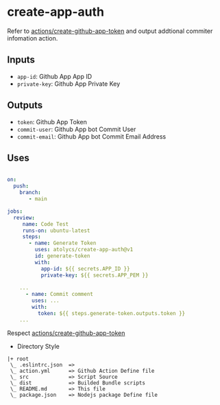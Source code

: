 # create-app-auth

Refer to [actions/create-github-app-token](https://github.com/actions/create-github-app-token) and output addtional commiter infomation action.

## Inputs
* `app-id`: Github App App ID
* `private-key`: Github App Private Key

## Outputs
* `token`: Github App Token
* `commit-user`: Github App bot Commit User
* `commit-email`: Github App bot Commit Email Address

## Uses
```yaml

on:
  push:
    branch:
       - main

jobs:
  review:
     name: Code Test
     runs-on: ubuntu-latest
     steps:
       - name: Generate Token
         uses: atolycs/create-app-auth@v1
         id: generate-token
         with:
           app-id: ${{ secrets.APP_ID }}
           private-key: ${{ secrets.APP_PEM }}
    
    ...
      - name: Commit comment
        uses: ...
        with:
          token: ${{ steps.generate-token.outputs.token }}
    ...
```


Respect [actions/create-github-app-token](https://github.com/actions/create-github-app-token) 

- Directory Style
```
|+ root
 \_ .eslintrc.json  =>
 \_ action.yml      => Github Action Define file
 \_ src             => Script Source
 \_ dist            => Builded Bundle scripts
 \_ README.md       => This file
 \_ package.json    => Nodejs package Define file
```
